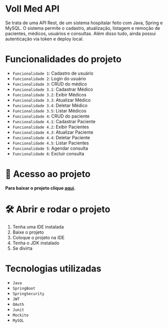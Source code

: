 # Voll Med API
Se trata de uma API Rest, de um sistema hospitalar feito com Java, Spring e MySQL. O sistema permite o cadastro, atualização, listagem e remoção de pacientes, médicos, usuários e consultas. Além disso tudo, ainda possui autenticação via token e deploy local.

# Funcionalidades do projeto

- `Funcionalidade 1`: Cadastro de usuário
- `Funcionalidade 2`: Login do usuário
- `Funcionalidade 3`: CRUD do médico
- `Funcionalidade 3.1`: Cadastrar Médico
- `Funcionalidade 3.2`: Exibir Médicos
- `Funcionalidade 3.3`: Atualizar Médico
- `Funcionalidade 3.4`: Deletar Médico
- `Funcionalidade 3.5`: Listar Médicos
- `Funcionalidade 4`: CRUD do paciente
- `Funcionalidade 4.1`: Cadastrar Paciente
- `Funcionalidade 4.2`: Exibir Pacientes
- `Funcionalidade 4.3`: Atualizar Paciente
- `Funcionalidade 4.4`: Deletar Paciente
- `Funcionalidade 4.5`: Listar Pacientes
- `Funcionalidade 5`: Agendar consulta
- `Funcionalidade 6`: Excluir consulta

# 📁 Acesso ao projeto

**Para baixar o projeto clique <a href="https://github.com/gabriel-afg/med_voll/archive/refs/heads/main.zip">aqui</a>.**

# 🛠️ Abrir e rodar o projeto

1. Tenha uma IDE instalada
2. Baixe o projeto
3. Coloque o projeto na IDE
4. Tenha o JDK instalado
5. Se divirta

# Tecnologias utilizadas

- `Java`
- `SpringBoot`
- `SpringSecurity`
- `JWT`
- `OAuth`
- `Junit`
- `Mockito`
- `MySQL`